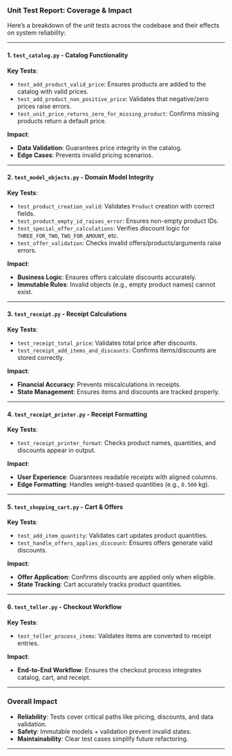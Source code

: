 ### Unit Test Report: Coverage & Impact

Here’s a breakdown of the unit tests across the codebase and their effects on system reliability:

---

#### **1. `test_catalog.py` - Catalog Functionality**

**Key Tests**:

- `test_add_product_valid_price`: Ensures products are added to the catalog with valid prices.
- `test_add_product_non_positive_price`: Validates that negative/zero prices raise errors.
- `test_unit_price_returns_zero_for_missing_product`: Confirms missing products return a default price.

**Impact**:

- **Data Validation**: Guarantees price integrity in the catalog.
- **Edge Cases**: Prevents invalid pricing scenarios.

---

#### **2. `test_model_objects.py` - Domain Model Integrity**

**Key Tests**:

- `test_product_creation_valid`: Validates `Product` creation with correct fields.
- `test_product_empty_id_raises_error`: Ensures non-empty product IDs.
- `test_special_offer_calculations`: Verifies discount logic for `THREE_FOR_TWO`, `TWO_FOR_AMOUNT`, etc.
- `test_offer_validation`: Checks invalid offers/products/arguments raise errors.

**Impact**:

- **Business Logic**: Ensures offers calculate discounts accurately.
- **Immutable Rules**: Invalid objects (e.g., empty product names) cannot exist.

---

#### **3. `test_receipt.py` - Receipt Calculations**

**Key Tests**:

- `test_receipt_total_price`: Validates total price after discounts.
- `test_receipt_add_items_and_discounts`: Confirms items/discounts are stored correctly.

**Impact**:

- **Financial Accuracy**: Prevents miscalculations in receipts.
- **State Management**: Ensures items and discounts are tracked properly.

---

#### **4. `test_receipt_printer.py` - Receipt Formatting**

**Key Tests**:

- `test_receipt_printer_format`: Checks product names, quantities, and discounts appear in output.

**Impact**:

- **User Experience**: Guarantees readable receipts with aligned columns.
- **Edge Formatting**: Handles weight-based quantities (e.g., `0.500` kg).

---

#### **5. `test_shopping_cart.py` - Cart & Offers**

**Key Tests**:

- `test_add_item_quantity`: Validates cart updates product quantities.
- `test_handle_offers_applies_discount`: Ensures offers generate valid discounts.

**Impact**:

- **Offer Application**: Confirms discounts are applied only when eligible.
- **State Tracking**: Cart accurately tracks product quantities.

---

#### **6. `test_teller.py` - Checkout Workflow**

**Key Tests**:

- `test_teller_process_items`: Validates items are converted to receipt entries.

**Impact**:

- **End-to-End Workflow**: Ensures the checkout process integrates catalog, cart, and receipt.

---

### **Overall Impact**

- **Reliability**: Tests cover critical paths like pricing, discounts, and data validation.
- **Safety**: Immutable models + validation prevent invalid states.
- **Maintainability**: Clear test cases simplify future refactoring.

---
